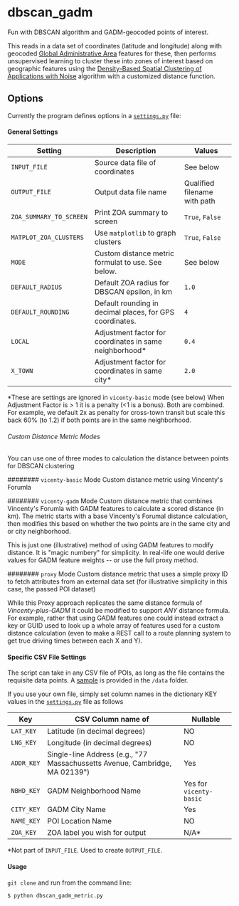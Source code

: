 # dbscan_gadm
Fun with DBSCAN algorithm and GADM-geocoded points of interest.

This reads in a data set of coordinates (latitude and longitude) along with 
geocoded [Global Administrative Area](http://www.gadm.org/) features
for these, then performs unsupervised learning to cluster these into 
zones of interest based on geographic features using the 
[Density-Based Spatial Clustering of Applications with Noise](https://en.wikipedia.org/wiki/DBSCAN) 
algorithm with a customized distance function.

## Options
Currently the program defines options in a [`settings.py`](https://github.com/JimHaughwout/gadm_scan/blob/master/settings.py) file:

#### General Settings
Setting | Description | Values
----------------|-------------|-------
`INPUT_FILE` | Source data file of coordinates | See below
`OUTPUT_FILE` | Output data file name | Qualified filename with path
`ZOA_SUMMARY_TO_SCREEN` | Print ZOA summary to screen | `True`, `False`
`MATPLOT_ZOA_CLUSTERS` | Use `matplotlib` to graph clusters | `True`, `False`
`MODE` | Custom distance metric formulat to use. See below. | See below
`DEFAULT_RADIUS` | Default ZOA radius for DBSCAN epsilon, in km | `1.0`
`DEFAULT_ROUNDING` | Default rounding in decimal places, for GPS coordinates. | `4`
`LOCAL` | Adjustment factor for coordinates in same  neighborhood* | `0.4`
`X_TOWN` | Adjustment factor for coordinates in same city* | `2.0`

*These are settings are ignored in `vicenty-basic` mode (see below)
When Adjustment Factor is > 1 it is a penalty (<1 is a bonus). Both are combined.
For example, we default 2x as penalty for cross-town transit but scale this back
60% (to 1.2) if both points are in the same neighborhood.

###### Custom Distance Metric Modes
You can use one of three modes to calculation the distance between points for
DBSCAN clustering

######## `vicenty-basic` Mode
Custom distance metric using Vincenty's Forumla

######## `vicenty-gadm` Mode
Custom distance metric that combines Vincenty's Forumla with GADM features
to calculate a scored distance (in km). The metric starts with a base
Vincenty's Forumal distance calculation, then modifies this based on
whether the two points are in the same city and or city neighborhood.

This is just one (illustrative) method of using GADM features to modify
distance. It is "magic numbery" for simplicity. In real-life one would 
derive values for GADM feature weights -- or use the full proxy method.

######## `proxy` Mode
Custom distance metric that uses a simple proxy ID to fetch attributes
from an external data set (for illustrative simplicity in this case, 
the passed POI dataset)

While this Proxy approach replicates the same distance formula
of _Vincenty-plus-GADM_ it could be modified to support *ANY* distance formula.
For example, rather that using GADM features one could instead extract 
a key or GUID used to look up a whole array of features used for a custom
distance calculation (even to make a REST call to a route planning system
to get true driving times between each X and Y). 

#### Specific CSV File Settings
The script can take in any CSV file of POIs, as long as the file contains
the requisite data points. A [sample](https://github.com/JimHaughwout/gadm_scan/blob/master/data/points_of_interest.csv) is provided
in the `/data` folder.

If you use your own file, simply set column names in the dictionary KEY values
in the [`settings.py`](https://github.com/JimHaughwout/gadm_scan/blob/master/settings.py) 
file as follows

Key | CSV Column name of | Nullable
----|--------------------|---------
`LAT_KEY` | Latitude (in decimal degrees) | NO
`LNG_KEY` | Longitude (in decimal degrees) | NO
`ADDR_KEY` | Single-line Address (e.g., "77 Massachussetts Avenue, Cambridge, MA 02139") | Yes
`NBHD_KEY` | GADM Neighborhood Name| Yes for `vicenty-basic`
`CITY_KEY` | GADM City Name | Yes
`NAME_KEY` | POI Location Name | NO
`ZOA_KEY` | ZOA label you wish for output | N/A*

*Not part of `INPUT_FILE`. Used to create `OUTPUT_FILE`.

#### Usage
`git clone` and run from the command line:
```sh
$ python dbscan_gadm_metric.py
```